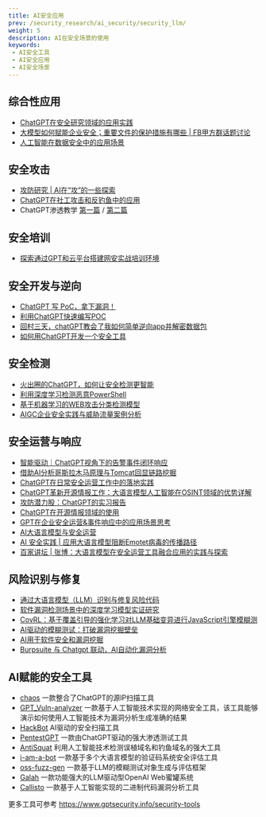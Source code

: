 ```yaml
---
title: AI安全应用
prev: /security_research/ai_security/security_llm/
weight: 5
description: AI在安全场景的使用
keywords:
 - AI安全工具
 - AI安全应用
 - AI安全场景
---
```



## 综合性应用
- [ChatGPT在安全研究领域的应用实践](https://www.freebuf.com/articles/network/361119.html)
- [大模型如何赋能企业安全；重要文件的保护措施有哪些 | FB甲方群话题讨论](https://www.freebuf.com/articles/396293.html)
- [人工智能在数据安全中的应用场景](https://www.freebuf.com/articles/database/389711.html)

## 安全攻击
- [攻防研究 | AI在“攻”的一些探索](https://www.freebuf.com/articles/web/399553.html)
- [ChatGPT在社工攻击和反钓鱼中的应用](https://www.freebuf.com/articles/network/361452.html)
- ChatGPT渗透教学 [第一篇](https://www.freebuf.com/articles/others-articles/357350.html) / [第二篇](https://www.freebuf.com/articles/others-articles/357381.html)

## 安全培训
- [探索通过GPT和云平台搭建网安实战培训环境](https://www.freebuf.com/articles/neopoints/397366.html)

## 安全开发与逆向
- [ChatGPT 写 PoC，拿下漏洞！](https://www.freebuf.com/articles/network/361896.html)
- [利用ChatGPT快速编写POC](https://www.freebuf.com/articles/web/352155.html)
- [回村三天，chatGPT教会了我如何简单逆向app并解密数据包](https://www.freebuf.com/articles/mobile/355589.html)
- [如何用ChatGPT开发一个安全工具](https://www.freebuf.com/sectool/398605.html)
  
## 安全检测
- [火出圈的ChatGPT，如何让安全检测更智能](https://www.freebuf.com/articles/network/359678.html)
- [利用深度学习检测恶意PowerShell](https://www.freebuf.com/articles/network/213619.html)
- [基于机器学习的WEB攻击分类检测模型](https://www.freebuf.com/news/184687.html)
- [AIGC企业安全实践与威胁流量案例分析](https://www.freebuf.com/articles/es/378943.html)

## 安全运营与响应
- [智能驱动｜ChatGPT视角下的告警事件闭环响应](https://www.freebuf.com/articles/network/396552.html)
- [借助AI分析哥斯拉木马原理与Tomcat回显链路挖掘](https://www.freebuf.com/articles/network/377033.html)
- [ChatGPT在日常安全运营工作中的落地实践](https://www.freebuf.com/articles/network/368755.html)
- [ChatGPT革新开源情报工作：大语言模型人工智能在OSINT领域的优势详解](https://www.freebuf.com/articles/network/368165.html)
- [攻防潜力股：ChatGPT的实习报告](https://www.freebuf.com/news/362480.html)
- [ChatGPT在开源情报领域的使用](https://www.freebuf.com/articles/neopoints/361609.html)
- [GPT在企业安全运营&事件响应中的应用场景思考](https://www.freebuf.com/articles/es/367996.html)
- [AI大语言模型与安全运营](https://www.freebuf.com/articles/security-management/390403.html)
- [AI 安全实践 | 应用大语言模型阻断Emotet病毒的传播路径 ](https://www.freebuf.com/articles/network/376646.html)
- [百家讲坛 | 张博：大语言模型在安全运营工具融合应用的实践与探索](https://mp.weixin.qq.com/s/Q2sCWNJnPHuWlqll4Sf-pQ)

## 风险识别与修复
- [通过大语言模型（LLM）识别与修复风险代码](https://www.freebuf.com/articles/web/371325.html)
- [软件漏洞检测场景中的深度学习模型实证研究](https://www.freebuf.com/articles/network/376001.html)
- [CovRL：基于覆盖引导的强化学习对LLM基础变异进行JavaScript引擎模糊测](https://www.freebuf.com/articles/network/397813.html)
- [AI驱动的模糊测试：打破漏洞挖掘壁垒](https://mp.weixin.qq.com/s/klvH04FeEVnmgeBYFYKVSQ)
- [AI用于软件安全和漏洞挖掘](https://mp.weixin.qq.com/s/O-E8fyRhTWmSbiWqeD2NOw)
- [Burpsuite 与 Chatgpt 联动，AI自动化漏洞分析](https://mp.weixin.qq.com/s/-9RvZ1eezEceob2LJrO-oA)

## AI赋能的安全工具
- [chaos](https://github.com/r57-labs/chaos) 一款整合了ChatGPT的源IP扫描工具
- [GPT_Vuln-analyzer](https://github.com/morpheuslord/GPT_Vuln-analyzer) 一款基于人工智能技术实现的网络安全工具，该工具能够演示如何使用人工智能技术为漏洞分析生成准确的结果
- [HackBot](https://github.com/UltimateSec/HackBot) AI驱动的安全扫描工具
- [PentestGPT](https://github.com/GreyDGL/PentestGPT) 一款由ChatGPT驱动的强大渗透测试工具
- [AntiSquat](https://github.com/redhuntlabs/antisquat) 利用人工智能技术检测误植域名和钓鱼域名的强大工具
- [i-am-a-bot](https://github.com/AashiqRamachandran/i-am-a-bot) 一款基于多个大语言模型的验证码系统安全评估工具
- [oss-fuzz-gen](https://github.com/google/oss-fuzz-gen) 一款基于LLM的模糊测试对象生成与评估框架
- [Galah](https://github.com/0x4D31/galah) 一款功能强大的LLM驱动型OpenAI Web蜜罐系统
- [Callisto](https://github.com/JetP1ane/Callisto) 一款基于人工智能实现的二进制代码漏洞分析工具

更多工具可参考 https://www.gptsecurity.info/security-tools
